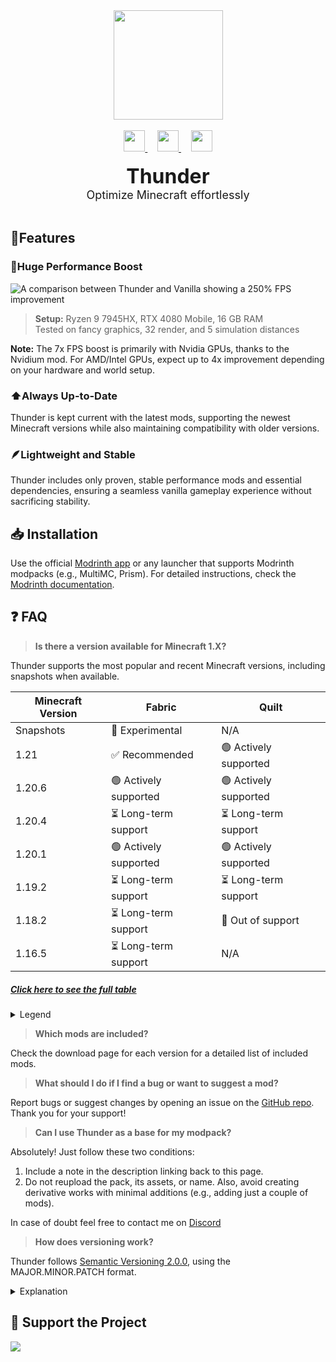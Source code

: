 <center>
  <img src="https://raw.githubusercontent.com/TheBossMagnus/Thunder/main/Doc%20assets/Logo/logo%20nobackground.png" height="auto" width="175">
  <br><br>
  <a href="https://modrinth.com/modpack/Thunder">
    <img src="https://raw.githubusercontent.com/TheBossMagnus/Thunder/main/Doc%20assets/Modrinth-mark.svg" height="34px" width="34px"/>
  </a>&nbsp;&nbsp;&nbsp;
  <a href="https://github.com/TheBossMagnus/Thunder">
    <img src="https://raw.githubusercontent.com/TheBossMagnus/Thunder/main/Doc%20assets/github-mark-white.svg" height="34px" width="34px"/>
  </a>&nbsp;&nbsp;&nbsp;
  <a href="https://modrinth.com/modpack/Thunder/versions">
    <img src="https://raw.githubusercontent.com/TheBossMagnus/Thunder/main/Doc%20assets/Download%20icon.svg" height="34px" width="34px"/>
  </a>
  <br><br>
  <font size="6"><b>Thunder</b></font>
  <br>
  <font size="4">Optimize Minecraft effortlessly</font>
  <br><br>
</center>

## 📃Features

### 🚀Huge Performance Boost
![A comparison between Thunder and Vanilla showing a 250% FPS improvement](https://raw.githubusercontent.com/TheBossMagnus/Thunder/main/Doc%20assets/PerformanceVsVanilla.png)

> **Setup:** Ryzen 9 7945HX, RTX 4080 Mobile, 16 GB RAM  
> Tested on fancy graphics, 32 render, and 5 simulation distances

**Note:** The 7x FPS boost is primarily with Nvidia GPUs, thanks to the Nvidium mod. For AMD/Intel GPUs, expect up to 4x improvement depending on your hardware and world setup.

### ⬆️Always Up-to-Date
Thunder is kept current with the latest mods, supporting the newest Minecraft versions while also maintaining compatibility with older versions.

### 🪶Lightweight and Stable
Thunder includes only proven, stable performance mods and essential dependencies, ensuring a seamless vanilla gameplay experience without sacrificing stability.

## 📥 Installation

Use the official [Modrinth app](https://modrinth.com/app) or any launcher that supports Modrinth modpacks (e.g., MultiMC, Prism). For detailed instructions, check the [Modrinth documentation](https://docs.modrinth.com/docs/modpacks/playing_modpacks/).

## ❓ FAQ

> **Is there a version available for Minecraft 1.X?**

Thunder supports the most popular and recent Minecraft versions, including snapshots when available.

| Minecraft Version | Fabric | Quilt |
| ----------------- | ------ | ----- |
| Snapshots         | 🧪 Experimental | N/A |
| 1.21              | ✅ Recommended | 🟢 Actively supported |
| 1.20.6            | 🟢 Actively supported | 🟢 Actively supported |
| 1.20.4            | ⏳ Long-term support | ⏳ Long-term support |
| 1.20.1            | 🟢 Actively supported | 🟢 Actively supported |
| 1.19.2            | ⏳ Long-term support | ⏳ Long-term support |
| 1.18.2            | ⏳ Long-term support | 🔴 Out of support |
| 1.16.5            | ⏳ Long-term support | N/A |

##### [Click here to see the full table](https://gist.github.com/TheBossMagnus/0feda82de3d2c92751db2051ea78d691)

<details>
<summary>Legend</summary>

- ✅ **Recommended**: Most stable, performant, and up-to-date release.
- 🟢 **Actively supported**: Up-to-date release with the newest mod versions.
- ⏳ **Long-term support**: Releases for older Minecraft versions with fewer updates, typically monthly.
- 🧪 **Experimental**: Unstable version, may have bugs.
- 🔴 **Out of support**: No longer supported. (Click on the emoji to get the last available version)

</details>

> **Which mods are included?**

Check the download page for each version for a detailed list of included mods.

> **What should I do if I find a bug or want to suggest a mod?**

Report bugs or suggest changes by opening an issue on the [GitHub repo](https://github.com/TheBossMagnus/Thunder). Thank you for your support!

> **Can I use Thunder as a base for my modpack?**

Absolutely! Just follow these two conditions:
1) Include a note in the description linking back to this page.
2) Do not reupload the pack, its assets, or name. Also, avoid creating derivative works with minimal additions (e.g., adding just a couple of mods).

In case of doubt feel free to contact me on [Discord](https://discord.com/users/731196876078186576)

> **How does versioning work?**

Thunder follows [Semantic Versioning 2.0.0](https://semver.org/), using the MAJOR.MINOR.PATCH format.

<details>
<summary>Explanation</summary>

- **MAJOR**: Significant changes, such as support for new major Minecraft updates or extensive modifications.
- **MINOR**: Smaller changes, such as adding/removing mods or supporting new minor Minecraft updates.
- **PATCH**: Minor changes, such as mod updates or configuration adjustments.

</details>

## 🙏 Support the Project
<a href="www.bisecthosting.com/thebossmagnus"><img src="https://www.bisecthosting.com/partners/custom-banners/e961e065-c09f-479d-a021-ddfc27f73c19.webp"></a>